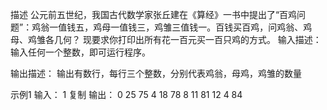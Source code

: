 描述
公元前五世纪，我国古代数学家张丘建在《算经》一书中提出了“百鸡问题”：鸡翁一值钱五，鸡母一值钱三，鸡雏三值钱一。百钱买百鸡，问鸡翁、鸡母、鸡雏各几何？
现要求你打印出所有花一百元买一百只鸡的方式。
输入描述：
输入任何一个整数，即可运行程序。

输出描述：
 输出有数行，每行三个整数，分别代表鸡翁，母鸡，鸡雏的数量

示例1
输入：
1
复制
输出：
0 25 75
4 18 78
8 11 81
12 4 84